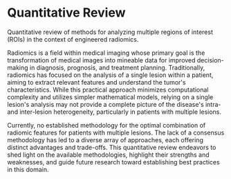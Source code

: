 # Quantitative Review
 Quantitative review of methods for analyzing multiple regions of interest (ROIs) in the context of engineered radiomics.
 
Radiomics is a field within medical imaging whose primary goal is the transformation of medical images into mineable data for improved decision-making in diagnosis, prognosis, and treatment planning. Traditionally, radiomics has focused on the analysis of a single lesion within a patient, aiming to extract relevant features and understand the tumor's characteristics. While this practical approach minimizes computational complexity and utilizes simpler mathematical models, relying on a single lesion's analysis may not provide a complete picture of the disease's intra- and inter-lesion heterogeneity, particularly in patients with multiple lesions. 

Currently, no established methodology for the optimal combination of radiomic features for patients with multiple lesions. The lack of a consensus methodology has led to a diverse array of approaches, each offering distinct advantages and trade-offs. This quantitative review endeavors to shed light on the available methodologies, highlight their strengths and weaknesses, and guide future research toward establishing best practices in this domain.
